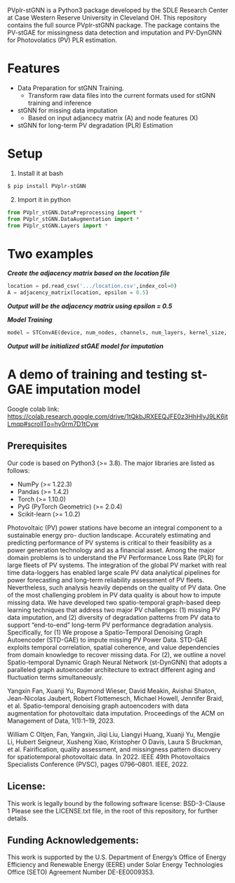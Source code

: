 

PVplr-stGNN is a Python3 package developed by the SDLE Research Center at Case Western Reserve University in Cleveland OH. This repository contains the full source PVplr-stGNN package. The package contains the PV-stGAE for missingness data detection and imputation and PV-DynGNN for Photovolatics (PV) PLR estimation.

# Features
 -  Data Preparation for stGNN Training.
 	- Transform raw data files into the current formats used for stGNN training and inference
 -  stGNN for missing data imputation
	- Based on input adjancecy matrix (A) and node features (X)
 -  stGNN for long-term PV degradation (PLR) Estimation
 
#  Setup
1. Install it at bash
```bash
$ pip install PVplr-stGNN
```
2.	Import it in python
```python
from PVplr_stGNN.DataPreprocessing import *
from PVplr_stGNN.DataAugmentation import *
from PVplr_stGNN.Layers import *

``` 
#  Two examples
***Create the adjacency matrix based on the location file***
```python
location = pd.read_csv('.../location.csv',index_col=0)
A = adjacency_matrix(location, epsilon = 0.5)
``` 
***Output will be the adjacency matrix using epsilon = 0.5***

***Model Training***
```python
model = STConvAE(device, num_nodes, channels, num_layers, kernel_size, K, n_his, kernel_size_de, stride, padding, normalization = 'sym', bias = True)
``` 
***Output will be initialized stGAE model for imputation***

#  A demo of training and testing st-GAE imputation model
Google colab link: https://colab.research.google.com/drive/1tQkbJRXEEQJFE0z3HhHlyJ9LK6jtLmqp#scrollTo=hy0rm7D1tCyw

## Prerequisites
Our code is based on Python3 (>= 3.8). The major libraries are listed as follows:
* NumPy (>= 1.22.3)
* Pandas (>= 1.4.2)
* Torch (>= 1.10.0)
* PyG (PyTorch Geometric) (>= 2.0.4)
* Scikit-learn (>= 1.0.2)

Photovoltaic (PV) power stations have become an integral component to a sustainable energy pro-
duction landscape. Accurately estimating and predicting performance of PV systems is critical to
their feasibility as a power generation technology and as a financial asset. Among the major domain
problems is to understand the PV Performance Loss Rate (PLR) for large fleets of PV systems.
The integration of the global PV market with real time data-loggers has enabled large scale PV
data analytical pipelines for power forecasting and long-term reliability assessment of PV fleets.
Nevertheless, such analysis heavily depends on the quality of PV data. One of the most challenging
problem in PV data quality is about how to impute missing data. 
We have developed two spatio-temporal graph-based deep learning techniques that address two major PV challenges: (1) missing PV data imputation, and (2) diversity of degradation patterns from PV data to support “end-to-end” long-term PV performance degradation analysis. Specifically, for (1) We propose a Spatio-Temporal Denoising Graph Autoencoder (STD-GAE) to impute missing PV Power Data. STD-GAE exploits temporal correlation, spatial coherence, and value dependencies from domain knowledge to recover missing data. For (2), we outline a novel Spatio-temporal Dynamic Graph Neural Network (st-DynGNN) that adopts a paralleled graph autoencoder architecture to extract different aging and fluctuation terms simultaneously. 

Yangxin Fan, Xuanji Yu, Raymond Wieser, David Meakin, Avishai Shaton, Jean-Nicolas
Jaubert, Robert Flottemesch, Michael Howell, Jennifer Braid, et al. Spatio-temporal denoising
graph autoencoders with data augmentation for photovoltaic data imputation. Proceedings of the ACM on Management of Data, 1(1):1–19, 2023.

William C Oltjen, Fan, Yangxin, Jiqi Liu, Liangyi Huang, Xuanji Yu, Mengjie Li, Hubert
Seigneur, Xusheng Xiao, Kristopher O Davis, Laura S Bruckman, et al. Fairification, quality
assessment, and missingness pattern discovery for spatiotemporal photovoltaic data. In 2022.
IEEE 49th Photovoltaics Specialists Conference (PVSC), pages 0796–0801. IEEE, 2022.

## License:
This work is legally bound by the following software license: BSD-3-Clause 1
Please see the LICENSE.txt file, in the root of this repository, for further details.

## Funding Acknowledgements:
This work is supported by the U.S. Department of Energy’s Office of Energy Efficiency and Renewable Energy (EERE) under Solar Energy Technologies Office (SETO) Agreement Number DE-EE0009353.

